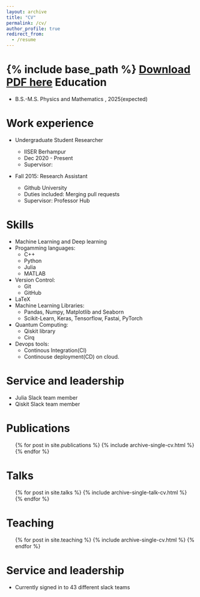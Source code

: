 ```yaml
---
layout: archive
title: "CV"
permalink: /cv/
author_profile: true
redirect_from:
  - /resume
---
```


{% include base_path %}
<a href='https://www.dropbox.com/s/1tl55n9vcxv2t12/SANDESHCV%20%283%29.pdf?dl=0'>Download PDF here</a>
Education
======
* B.S.-M.S. Physics and Mathematics , 2025(expected)



Work experience
======
* Undergraduate Student Researcher
  * IISER Berhampur
  * Dec 2020 - Present
  * Supervisor: 

* Fall 2015: Research Assistant
  * Github University
  * Duties included: Merging pull requests
  * Supervisor: Professor Hub
  
Skills
======
* Machine Learning and Deep learning
* Progamming languages:
  * C++
  * Python
  * Julia
  * MATLAB
* Version Control:
  * Git
  * GitHub
* LaTeX
* Machine Learning Libraries:
  * Pandas, Numpy, Matplotlib and Seaborn
  * Scikit-Learn, Keras, Tensorflow, Fastai, PyTorch
* Quantum Computing:
  * Qiskit library
  * Cirq
* Devops tools:
  * Continous Integration(CI)
  * Continouse deployment(CD) on cloud.

 Service and leadership
 ======
 * Julia Slack team member
 * Qiskit Slack team member
  

Publications
======
  <ul>{% for post in site.publications %}
    {% include archive-single-cv.html %}
  {% endfor %}</ul>
  
Talks
======
  <ul>{% for post in site.talks %}
    {% include archive-single-talk-cv.html %}
  {% endfor %}</ul>
  
Teaching
======
  <ul>{% for post in site.teaching %}
    {% include archive-single-cv.html %}
  {% endfor %}</ul>
  
Service and leadership
======
* Currently signed in to 43 different slack teams
